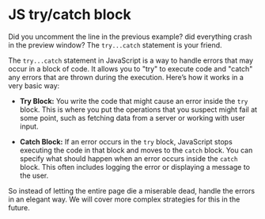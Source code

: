 JS try/catch block
==================

Did you uncomment the line in the previous example? did everything crash in the preview window? The `try...catch` statement is your friend.

The `try...catch` statement in JavaScript is a way to handle errors that may occur in a block of code. It allows you to "try" to execute code and "catch" any errors that are thrown during the execution. Here’s how it works in a very basic way:

*   **Try Block:** You write the code that might cause an error inside the `try` block. This is where you put the operations that you suspect might fail at some point, such as fetching data from a server or working with user input.
    
*   **Catch Block:** If an error occurs in the `try` block, JavaScript stops executing the code in that block and moves to the `catch` block. You can specify what should happen when an error occurs inside the `catch` block. This often includes logging the error or displaying a message to the user.
    

So instead of letting the entire page die a miserable dead, handle the errors in an elegant way. We will cover more complex strategies for this in the future.